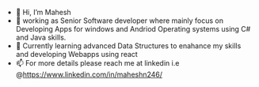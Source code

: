 - 👋 Hi, I’m Mahesh
- 👀 working as Senior Software developer where mainly focus on Developing Apps for windows and Andriod Operating systems using C# and Java skills.
- 🌱 Currently learning advanced Data Structures to enahance my skills and developing Webapps using react
- 📫 For more details please reach me at linkedin i.e @https://www.linkedin.com/in/maheshn246/

